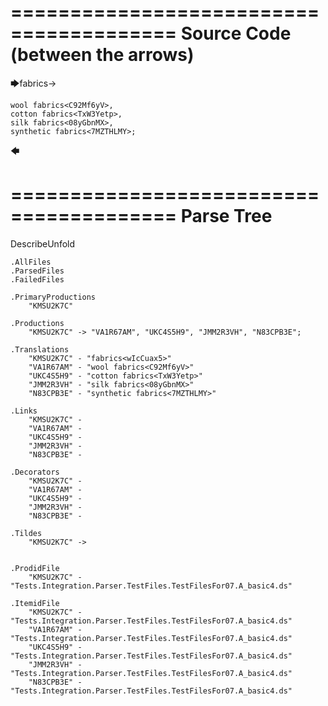 ========================================
Source Code (between the arrows)
========================================

🡆fabrics<wIcCuax5>->

    wool fabrics<C92Mf6yV>,
    cotton fabrics<TxW3Yetp>,
    silk fabrics<08yGbnMX>,
    synthetic fabrics<7MZTHLMY>;
🡄

========================================
Parse Tree
========================================
DescribeUnfold

    .AllFiles
    .ParsedFiles
    .FailedFiles

    .PrimaryProductions
        "KMSU2K7C" 

    .Productions
        "KMSU2K7C" -> "VA1R67AM", "UKC4S5H9", "JMM2R3VH", "N83CPB3E";

    .Translations
        "KMSU2K7C" - "fabrics<wIcCuax5>"
        "VA1R67AM" - "wool fabrics<C92Mf6yV>"
        "UKC4S5H9" - "cotton fabrics<TxW3Yetp>"
        "JMM2R3VH" - "silk fabrics<08yGbnMX>"
        "N83CPB3E" - "synthetic fabrics<7MZTHLMY>"

    .Links
        "KMSU2K7C" - 
        "VA1R67AM" - 
        "UKC4S5H9" - 
        "JMM2R3VH" - 
        "N83CPB3E" - 

    .Decorators
        "KMSU2K7C" - 
        "VA1R67AM" - 
        "UKC4S5H9" - 
        "JMM2R3VH" - 
        "N83CPB3E" - 

    .Tildes
        "KMSU2K7C" -> 


    .ProdidFile
        "KMSU2K7C" - "Tests.Integration.Parser.TestFiles.TestFilesFor07.A_basic4.ds"

    .ItemidFile
        "KMSU2K7C" - "Tests.Integration.Parser.TestFiles.TestFilesFor07.A_basic4.ds"
        "VA1R67AM" - "Tests.Integration.Parser.TestFiles.TestFilesFor07.A_basic4.ds"
        "UKC4S5H9" - "Tests.Integration.Parser.TestFiles.TestFilesFor07.A_basic4.ds"
        "JMM2R3VH" - "Tests.Integration.Parser.TestFiles.TestFilesFor07.A_basic4.ds"
        "N83CPB3E" - "Tests.Integration.Parser.TestFiles.TestFilesFor07.A_basic4.ds"

